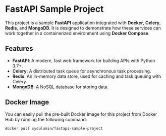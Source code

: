 # FastAPI Sample Project

This project is a sample **FastAPI** application integrated with **Docker**, **Celery**, **Redis**, and **MongoDB**. It is designed to demonstrate how these services can work together in a containerized environment using **Docker Compose**.

## Features

- **FastAPI**: A modern, fast web framework for building APIs with Python 3.7+.
- **Celery**: A distributed task queue for asynchronous task processing.
- **Redis**: An in-memory data store, used for caching and task queuing with Celery.
- **MongoDB**: A NoSQL database for storing data.

## Docker Image

You can easily pull the pre-built Docker image for this project from Docker Hub by running the following command:

```bash
docker pull sydulamin/fastapi-sample-project

